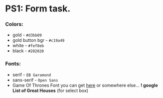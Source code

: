 
# PS1: Form task.
### Colors:
- gold - `#d3bb89`
- gold button bgr - `#c19a49`
- white - `#fef8eb`
- black - `#202020`
### Fonts: 
- serif - `EB Garamond`
- sans-serif - `Open Sans`
- Game Of Thrones Font you can get [here](https://fontmeme.com/fonts/game-of-thrones-font/) or somewhere else...
**! google List of Great Houses** (for select box)